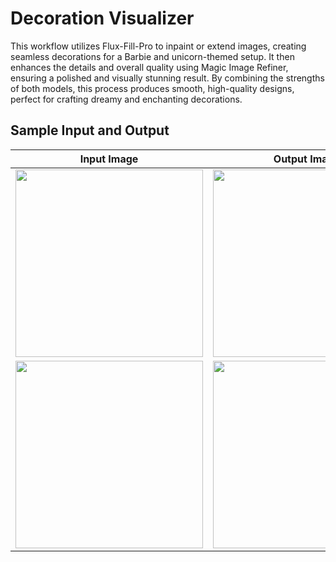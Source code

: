 
# Decoration Visualizer

This workflow utilizes Flux-Fill-Pro to inpaint or extend images, creating seamless decorations for a Barbie and unicorn-themed setup. It then enhances the details and overall quality using Magic Image Refiner, ensuring a polished and visually stunning result. By combining the strengths of both models, this process produces smooth, high-quality designs, perfect for crafting dreamy and enchanting decorations.


## Sample Input and Output

| Input Image | Output Image |
|------------|--------------|
| <img src="https://github.com/user-attachments/assets/8a51c65e-c484-445e-97a7-052905ad80d5" width="300"/> | <img src="https://github.com/user-attachments/assets/c3496b8b-8c0c-417e-a368-c5f064bdb70b" width="300"/> |
| <img src="https://github.com/user-attachments/assets/db1c97b6-ab78-447d-a3ee-7f106bc03100" width="300"/> | <img src="https://github.com/user-attachments/assets/6b84d3fc-3d81-46a4-909d-068bcb937439" width="300"/> |


